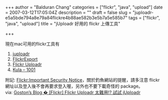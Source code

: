 +++
author = "Balduran Chang"
categories = ["flickr", "java", "upload"]
date = 2007-03-12T17:05:04Z
description = ""
draft = false
slug = "juploadr-e5a5bde794a8e79a84flickre4b88ae582b3e5b7a5e585b7"
tags = ["flickr", "java", "upload"]
title = "jUploadr 好用的 flickr 上傳工具"

+++


現在mac可用的flickr工具有

1. [juploadr](http://juploadr.sourceforge.net/ "juploadr")
2. [FlickrExport](http://connectedflow.com/flickrexport/ "FlickrExport")
3. [Flickr Uploadr](http://www.flickr.com/tools/)
4. [Kula – 1001](http://kula.jp/software/1001/ "Kula - 1001")

附記: [Flickr:Important Security Notice](http://www.flickr.com/news.gne#sec_alert2 "Flickr: News")，關於釣魚網站的提醒，請多注意 flickr 網址以及登入後不會再要求登入喔，另外也不要下載奇怪的 package。  
 via: [Goston’s Blog � [Flickr] Flickr Uploadr 太難用!? 試試 jUploadr](http://www.goston.net/2007/03/12/764/ "Goston’s Blog � [Flickr] Flickr Uploadr 太難用!? 試試 jUploadr")

